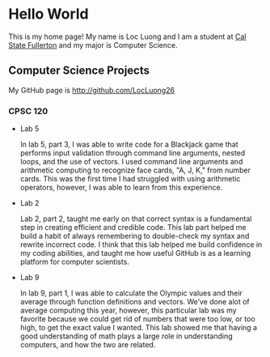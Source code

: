 # Hello World

This is my home page! My name is Loc Luong and I am a student at [Cal State Fullerton](http://www.fullerton.edu/) and my major is Computer Science.

## Computer Science Projects

My GitHub page is http://github.com/LocLuong26

### CPSC 120

* Lab 5

    In lab 5, part 3, I was able to write code for a Blackjack game that performs input validation through command line arguments, nested loops, and the use of vectors. I used command line arguments and arithmetic computing to recognize face cards, "A, J, K," from number cards. This was the first time I had struggled with using arithmetic operators, however, I was able to learn from this experience.
* Lab 2

    Lab 2, part 2, taught me early on that correct syntax is a fundamental step in creating efficient and credible code. This lab part helped me build a habit of always remembering to double-check my syntax and rewrite incorrect code. I think that this lab helped me build confidence in my coding abilities, and taught me how useful GitHub is as a learning platform for computer scientists.
* Lab 9

    In lab 9, part 1, I was able to calculate the Olympic values and their average through function definitions and vectors. We’ve done alot of average computing this year, however, this particular lab was my favorite because we could get rid of numbers that were too low, or too high, to get the exact value I wanted. This lab showed me that having a good understanding of math plays a large role in understanding computers, and how the two are related.


